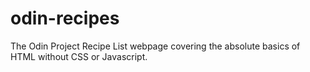 # odin-recipes
The Odin Project
Recipe List webpage covering the absolute basics of HTML without CSS or Javascript. 
